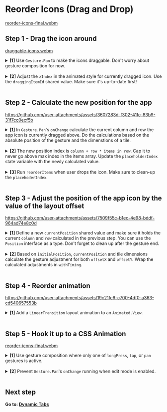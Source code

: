 # Reorder Icons (Drag and Drop)

[reorder-icons-final.webm](https://github.com/user-attachments/assets/a6286f11-af9d-4df1-a3e8-e02bc0601eb1)

## Step 1 - Drag the icon around

[draggable-icons.webm](https://github.com/user-attachments/assets/874bb8c2-378a-4bd5-88e3-bebdbcba5e09)

<details>
<summary>
  <b>[1]</b> Use <code>Gesture.Pan</code> to make the icons draggable. Don't worry about gesture composition for now.
</summary>

```tsx
const offsetX = useSharedValue<number>(0);
const offsetY = useSharedValue<number>(0);

const pan = Gesture.Pan()
  .onChange((e) => {
    offsetX.value += e.changeX;
    offsetY.value += e.changeY;
  })
  .onFinalize(() => {
    offsetX.value = 0;
    offsetY.value = 0;
  });

const draggingStyle = useAnimatedStyle(() => {
  return {
    transform: [
      { translateX: offsetX.value },
      { translateY: offsetY.value }
    ],
  };
});

  return (
    <GestureDetector gesture={pan}>
      <Animated.View
        style={[
          {/* ... */}
          draggingStyle,
        ]}
      >
        {children}
      </Animated.View>
    </GestureDetector>
  );
```

</details>
<br />

<details>
<summary>
  <b>[2]</b> Adjust the <code>zIndex</code> in the animated style for currently dragged icon. Use the <code>draggingItemId</code> shared value. Make sure it's up-to-date first!
</summary>

```jsx
const pan = Gesture.Pan()
  .onBegin(() => {
    draggingItemId.value = id; // <-- here
  })
  .onChange((e) => {
    offsetX.value += e.changeX;
    offsetY.value += e.changeY;
  })
  .onFinalize(() => {
    offsetX.value = 0;
    offsetY.value = 0;
    draggingItemId.value = null; // <-- here
  });

const draggingStyle = useAnimatedStyle(() => {
  return {
    transform: [{ translateX: offsetX.value }, { translateY: offsetY.value }],
    zIndex: draggingItemId.value === id ? 1 : 0, // <-- here
  };
});
```

</details>
<br />

## Step 2 - Calculate the new position for the app

https://github.com/user-attachments/assets/3607283d-f302-41fc-83b9-31f7cc0ecf5b

<details>
<summary>
  <b>[1]</b> In <code>Gesture.Pan</code>'s <code>onChange</code> calculate the current column and row the app icon is currently dragged above. Do the calculations based on the absolute position of the gesture and the dimenstions of a tile.
</summary>

```tsx
  const pan = Gesture.Pan()
    // ...
    .onChange((e) => {
      if (!tileDimension) {
        return;
      }
      const column = Math.floor(
        e.absoluteX / (tileDimension.width + layout.gap)
      );
      const row = Math.floor(e.absoluteY / (tileDimension.height + layout.gap));
      // ...
    }
```

</details>
<br />

<details>
<summary>
  <b>[2]</b> The new position index is <code>column + row * items in row</code>. Cap it to never go above max index in the items array. Update the <code>placeholderIndex</code> state variable with the newly calculated value. 
</summary>

```tsx
  const pan = Gesture.Pan()
    // ..
    .onChange((e) => {
      // ...
      const newPlaceholderIndex = Math.min(
        column + row * layout.itemsInRowCount,
        apps.length
      );

      runOnJS(setPlaceholderIndex)(newPlaceholderIndex);
    }
```

</details>
<br />

<details>
<summary>
  <b>[3]</b> Run <code>reorderItems</code> when user drops the icon. Make sure to clean-up the <code>placehoderIndex</code>.
</summary>

```tsx
const pan = Gesture.Pan()
  // ...
  .onFinalize(() => {
    // ...
    runOnJS(reorderItems)();

    runOnJS(setPlaceholderIndex)(null);
  });
```

</details>
<br />

## Step 3 - Adjust the position of the app icon by the value of the layout offset

https://github.com/user-attachments/assets/7509f55c-b1ec-4e98-bddf-964ad74e8c0d

<details>
<summary>
  <b>[1]</b> Define a new <code>currentPosition</code> shared value and make sure it holds the current <code>column</code> and <code>row</code> calculated in the previous step. You can use the <code>Position</code> interface as a type. Don't forget to clean up after the gesture end. 
</summary>

```tsx
const currentPosition = useSharedValue<Position | null>(null);

const pan = Gesture.Pan()
  .onChange((e) => {
    const column = // ...
    const row = // ...

    // ...

    currentPosition.value = { column, row };
  })
  .onFinalize(() => {
    // ...
    currentPosition.value = null;
  });
```

</details>
<br />

<details>
<summary>
  <b>[2]</b> Based on <code>initialPosition</code>, <code>currentPosition</code> and tile dimensions calculate the gesture adjustment for both <code>offsetX</code> and <code>offsetY</code>. Wrap the calculated adjustments in <code>withTiming</code>.
</summary>

```tsx
const draggingStyle = useAnimatedStyle(() => {
  if (!tileDimension || currentPosition.value === null) {
    return {};
  }

  const adjustX = withTiming(
    (initialPosition.column - currentPosition.value.column) *
      (tileDimension.width + layout.gap)
  );

  const adjustY = withTiming(
    (initialPosition.row - currentPosition.value.row) *
      (tileDimension.height + layout.gap)
  );

  return {
    transform: [
      { translateX: offsetX.value + adjustX },
      { translateY: offsetY.value + adjustY },
      // ...
    ],
  };
});
```

</details>
<br />

## Step 4 - Reorder animation

https://github.com/user-attachments/assets/19c21fc6-c700-4df0-a363-cd540657553b

<details>
<summary>
  <b>[1]</b> Add a <code>LinearTransition</code> layout animation to an <code>Animated.View</code>.
</summary>

```tsx
<Animated.View style={/* ... */} layout={LinearTransition}>
  {children}
</Animated.View>
```

</details>
<br />

## Step 5 - Hook it up to a CSS Animation

[reorder-icons-final.webm](https://github.com/user-attachments/assets/a6286f11-af9d-4df1-a3e8-e02bc0601eb1)

<details>
<summary>
  <b>[1]</b> Use gesture composition where only one of <code>longPress</code>, <code>tap</code>, or <code>pan</code> gestures is active.
</summary>

```tsx
const composed = Gesture.Exclusive(longPress, tap, pan);

return <GestureDetector gesture={composed}>{/* ... */}</GestureDetector>;
```

</details>
<br />

<details>
<summary>
  <b>[2]</b> Prevent <code>Gesture.Pan</code>'s <code>onChange</code> running when edit mode is enabled.
</summary>

```tsx
  const pan = Gesture.Pan()
    .onChange((e) => {
      if (!tileDimension || !isEditMode) {
        return;
      }
      // ...
    }
```

</details>
<br />

## Next step

**Go to: [Dynamic Tabs](../DynamicTabs/)**
